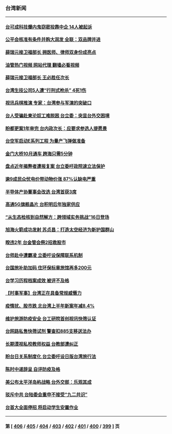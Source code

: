 ### 台湾新闻
---
#### [台可成科技爆内鬼窃密投靠中企 14人被起诉](../../pages/ncid1349361/n13781539.md?07152045) 
#### [公平会核准有条件并购大润发 全联：双品牌并进](../../pages/ncid1349361/n13781513.md?07152045) 
#### [薛瑞元接卫福部长 拥医师、律师双身份成亮点](../../pages/ncid1349361/n13781479.md?07152045) 
#### [油管热门视频 网站代理 翻墙必看视频](http://209.222.30.114:81/youtube.html?07152045)
#### [薛瑞元接卫福部长 王必胜任次长](../../pages/ncid1349361/n13781445.md?07152045) 
#### [台湾生技公司5人遭“行刑式枪杀”  4死1伤](../../pages/ncid1349361/n13781101.md?07152045) 
#### [视讯兵棋推演 专家：台湾参与军演的突破口](../../pages/ncid1349361/n13781092.md?07152045) 
#### [台人受骗赴柬沦奴工难脱困 台立委：突显台外交困境](../../pages/ncid1349361/n13780909.md?07152045) 
#### [盼都更案1年审完 台内政次长：应要求参选人提愿景](../../pages/ncid1349361/n13780906.md?07152045) 
#### [台空军启动E系列工程 为量产飞弹做准备](../../pages/ncid1349361/n13780915.md?07152045) 
#### [金门大桥10月通车 跨海只需5分钟](../../pages/ncid1349361/n13780918.md?07152045) 
#### [盘点近年揭弊者遭报复案 台立委吁政院速立法保护](../../pages/ncid1349361/n13780920.md?07152045) 
#### [逾9成民众忧电价带动物价涨 87%认缺电严重](../../pages/ncid1349361/n13780913.md?07152045) 
#### [半导体产协董事会改选 台湾首获3席](../../pages/ncid1349361/n13780821.md?07152045) 
#### [高通5G旗舰晶片 台积明后年独家供应](../../pages/ncid1349361/n13780806.md?07152045) 
#### [“从生态检核到自然解方：跨领域实务挑战”16日登场](../../pages/ncid1349361/n13780787.md?07152045) 
#### [旭海火箭成功发射 苏贞昌：打造太空经济为新护国群山](../../pages/ncid1349361/n13780804.md?07152045) 
#### [暌违2年 台金管会祭2招救股市](../../pages/ncid1349361/n13780791.md?07152045) 
#### [台师赴中遭霸凌 立委吁设保障联系机制](../../pages/ncid1349361/n13780789.md?07152045) 
#### [台国旅补助加码 住环保标章旅馆再多200元](../../pages/ncid1349361/n13780794.md?07152045) 
#### [台学习历程档案成效 被评不及格](../../pages/ncid1349361/n13780798.md?07152045) 
#### [【时事军事】台湾正在具备常规威慑力](../../pages/ncid1349361/n13780562.md?07152045) 
#### [疫情扰、股市跌 北台湾上半年新案年减8.4%](../../pages/ncid1349361/n13780795.md?07152045) 
#### [维护旅游防疫安全 台工研院首创视讯快筛认证](../../pages/ncid1349361/n13780771.md?07152045) 
#### [台网路私售快筛试剂 警查扣885支移送法办](../../pages/ncid1349361/n13780800.md?07152045) 
#### [长期漠视私校教师权益 台教部遭纠正](../../pages/ncid1349361/n13780801.md?07152045) 
#### [盼台日关系制度化 台立委吁设日版台湾旅行法](../../pages/ncid1349361/n13780759.md?07152045) 
#### [陈时中递辞呈 自评防疫及格](../../pages/ncid1349361/n13780761.md?07152045) 
#### [美公布太平洋岛屿战略 台外交部：乐观其成](../../pages/ncid1349361/n13780748.md?07152045) 
#### [驳斥中共 台陆委会重申不接受“九二共识”](../../pages/ncid1349361/n13780470.md?07152045) 
#### [台首大全面停招 将启动学生安置作业](../../pages/ncid1349361/n13780802.md?07152045) 

---
#### 第 [ [406](./406.md?07152045) / [405](./405.md?07152045) / [404](./404.md?07152045) / [403](./403.md?07152045) / [402](./402.md?07152045) / [401](./401.md?07152045) / [400](./400.md?07152045) / [399](./399.md?07152045) ] 页

